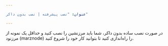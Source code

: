 ```yaml
---

عنوان: "نصب پیشرفته | نصب بدون داکر"

---
```


در صورت نصب ساده بدون داکر، شما باید مرزنشین را نصب کنید و حداقل یک نمونه از مرزنود (marznode) را راه‌اندازی کنید تا بتوانید کار خود را شروع کنید.
